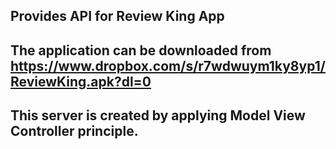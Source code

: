 ## Provides API for Review King App
## The application can be downloaded from https://www.dropbox.com/s/r7wdwuym1ky8yp1/ReviewKing.apk?dl=0
##
## This server is created by applying Model View Controller principle. 
